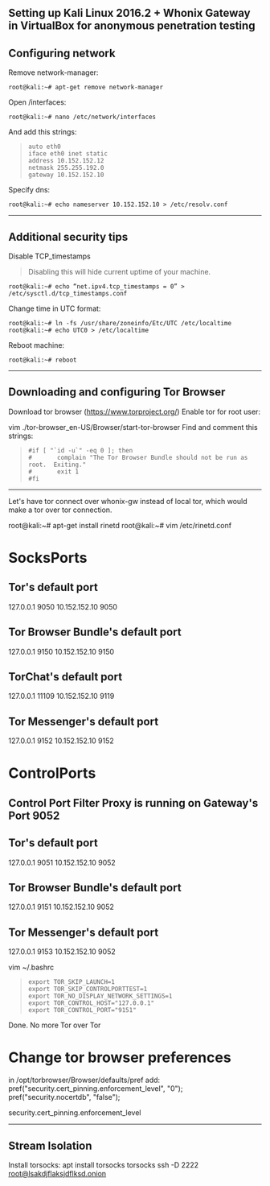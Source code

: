 Setting up Kali Linux 2016.2 + Whonix Gateway in VirtualBox for anonymous penetration testing
------------------------------------------------------------------------

## Configuring network ##
Remove network-manager:

    root@kali:~# apt-get remove network-manager
Open /interfaces:

    root@kali:~# nano /etc/network/interfaces
And add this strings:

>     auto eth0
>     iface eth0 inet static
>     address 10.152.152.12
>     netmask 255.255.192.0
>     gateway 10.152.152.10

Specify dns:

    root@kali:~# echo nameserver 10.152.152.10 > /etc/resolv.conf

----------
## Additional security tips ##
Disable TCP_timestamps

> Disabling this will hide current uptime of your machine.

    root@kali:~# echo “net.ipv4.tcp_timestamps = 0” > /etc/sysctl.d/tcp_timestamps.conf
Change time in UTC format:

    root@kali:~# ln -fs /usr/share/zoneinfo/Etc/UTC /etc/localtime
    root@kali:~# echo UTC0 > /etc/localtime
Reboot machine:

    root@kali:~# reboot

----------
## Downloading and configuring Tor Browser ##
Download tor browser (https://www.torproject.org/)
Enable tor for root user:

vim ./tor-browser_en-US/Browser/start-tor-browser
Find and comment this strings:
>     #if [ "`id -u`" -eq 0 ]; then
>     #       complain "The Tor Browser Bundle should not be run as root.  Exiting."
>     #       exit 1
>     #fi

----------
Let's have tor connect over whonix-gw instead of local tor, which would make a tor over tor connection. 

root@kali:~# apt-get install rinetd
root@kali:~# vim /etc/rinetd.conf

# SocksPorts
## Tor's default port
127.0.0.1        9050      10.152.152.10    9050
## Tor Browser Bundle's default port
127.0.0.1        9150      10.152.152.10    9150
## TorChat's default port
127.0.0.1        11109     10.152.152.10    9119
## Tor Messenger's default port
127.0.0.1        9152      10.152.152.10    9152
    
# ControlPorts
## Control Port Filter Proxy is running on Gateway's Port 9052
## Tor's default port
127.0.0.1        9051      10.152.152.10    9052
## Tor Browser Bundle's default port
127.0.0.1        9151      10.152.152.10    9052
## Tor Messenger's default port
127.0.0.1        9153      10.152.152.10    9052

vim ~/.bashrc

>     export TOR_SKIP_LAUNCH=1
>     export TOR_SKIP_CONTROLPORTTEST=1
>     export TOR_NO_DISPLAY_NETWORK_SETTINGS=1
>     export TOR_CONTROL_HOST="127.0.0.1"
>     export TOR_CONTROL_PORT="9151"

Done. No more Tor over Tor

# Change tor browser preferences

in /opt/torbrowser/Browser/defaults/pref add:
pref("security.cert_pinning.enforcement_level", "0");
pref("security.nocertdb", "false");


security.cert_pinning.enforcement_level

----------
## Stream Isolation ##
Install torsocks:
apt install torsocks
torsocks ssh -D 2222 root@lsakdjflaksjdflksd.onion
